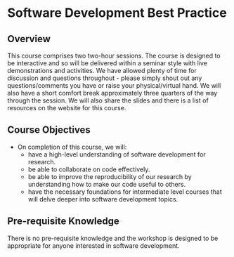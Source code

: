 # Software Development Best Practice

## Overview 

This course comprises two two-hour sessions. The course is designed to be interactive and so will be delivered within a seminar style with live demonstrations and activities. We have allowed plenty of time for discussion and questions throughout - please simply shout out any questions/comments you have or raise your physical/virtual hand. We will also have a short comfort break approximately three quarters of the way through the session. We will also share the slides and there is a list of resources on the website for this course.

## Course Objectives 
- On completion of this course, we will:
    - have a high-level understanding of software development for research.
    - be able to collaborate on code effectively.
    - be able to improve the reproducibility of our research by understanding how to make our code useful to others.
    - have the necessary foundations for intermediate level courses that will delve deeper into software development topics.

## Pre-requisite Knowledge

There is no pre-requisite knowledge and the workshop is designed to be appropriate for anyone interested in software development. 


